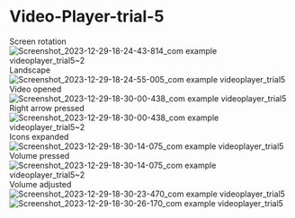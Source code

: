 # Video-Player-trial-5
Screen rotation
![Screenshot_2023-12-29-18-24-43-814_com example videoplayer_trial5~2](https://github.com/JiM35/Video-Player-trial-5/assets/48186310/89d2478f-ee70-412a-aa8e-3fa378c7be4f)
Landscape
![Screenshot_2023-12-29-18-24-55-005_com example videoplayer_trial5](https://github.com/JiM35/Video-Player-trial-5/assets/48186310/ea376249-ba5d-4f86-a188-ad96e9bfee03)
Video opened
![Screenshot_2023-12-29-18-30-00-438_com example videoplayer_trial5](https://github.com/JiM35/Video-Player-trial-5/assets/48186310/6c5ac773-d43a-4bdb-a949-47751180b771)
Right arrow pressed
![Screenshot_2023-12-29-18-30-00-438_com example videoplayer_trial5~2](https://github.com/JiM35/Video-Player-trial-5/assets/48186310/aea854bf-f547-4486-9ee4-1fcf47c40c72)
Icons expanded
![Screenshot_2023-12-29-18-30-14-075_com example videoplayer_trial5](https://github.com/JiM35/Video-Player-trial-5/assets/48186310/10dceee7-7692-46ff-9571-f49508253253)
Volume pressed
![Screenshot_2023-12-29-18-30-14-075_com example videoplayer_trial5~2](https://github.com/JiM35/Video-Player-trial-5/assets/48186310/7fb653ea-6077-467e-9b1f-bc2a4a5cbb5e)
Volume adjusted
![Screenshot_2023-12-29-18-30-23-470_com example videoplayer_trial5](https://github.com/JiM35/Video-Player-trial-5/assets/48186310/d77b3450-c1f1-497b-8ab7-5329d3b77a8b) ![Screenshot_2023-12-29-18-30-26-170_com example videoplayer_trial5](https://github.com/JiM35/Video-Player-trial-5/assets/48186310/0f6e4cad-2e5d-4a58-8f13-ba0324ae8fd9)
